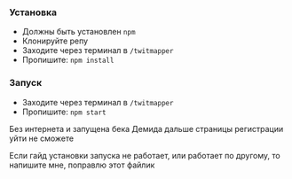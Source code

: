 ### Установка
* Должны быть установлен `npm`
* Клонируйте репу
* Заходите через терминал в `/twitmapper`
* Пропишите: `npm install`

### Запуск
* Заходите через терминал в `/twitmapper`
* Пропишите: `npm start`

Без интернета и запущена бека Демида дальше страницы регистрации уйти не сможете

Если гайд установки запуска не работает, или работает по другому, то напишите мне, поправлю этот файлик
